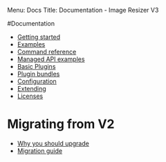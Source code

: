 Menu: Docs
Title: Documentation - Image Resizer V3

#Documentation

* [Getting started](/)
* [Examples](/docs/examples)
* [Command reference](/docs/reference)
* [Managed API examples](/docs/managed)
* [Basic Plugins](/plugins/free)
* [Plugin bundles](/plugins)
* [Configuration](/docs/configuration)
* [Extending](/docs/extending)
* [Licenses](/licenses/)


# Migrating from V2

* [Why you should upgrade](/docs/2to3/)
* [Migration guide](/docs/2to3/guide)